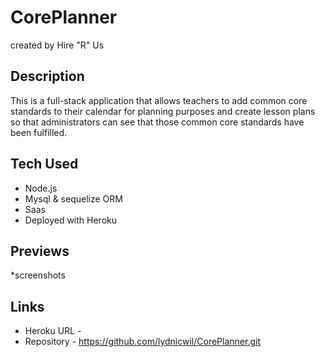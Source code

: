 # CorePlanner
created by Hire "R" Us

## Description
This is a full-stack application that allows teachers to add common core standards to their calendar for planning purposes and create lesson plans so that administrators can see that those common core standards have been fulfilled.

## Tech Used
* Node.js
* Mysql &  sequelize ORM
* Saas
* Deployed with Heroku

## Previews
*screenshots

## Links
* Heroku URL - 
* Repository - https://github.com/lydnicwil/CorePlanner.git	


